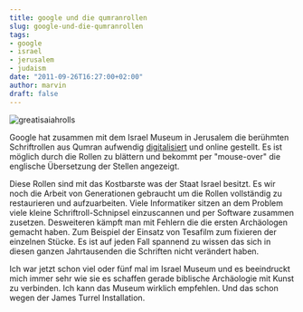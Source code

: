 ```yaml
---
title: google und die qumranrollen
slug: google-und-die-qumranrollen
tags:
- google
- israel
- jerusalem
- judaism
date: "2011-09-26T16:27:00+02:00"
author: marvin
draft: false
---
```

![greatisaiahrolls](/images/greatisaiahrolls.png)

Google hat zusammen mit dem Israel Museum in Jerusalem die berühmten
Schriftrollen aus Qumran aufwendig
[digitalisiert](http://dss.collections.imj.org.il/) und online gestellt.
Es ist möglich durch die Rollen zu blättern und bekommt per "mouse-over"
die englische Übersetzung der Stellen angezeigt.

Diese Rollen sind mit das Kostbarste was der Staat Israel besitzt. Es
wir noch die Arbeit von Generationen gebraucht um die Rollen vollständig
zu restaurieren und aufzuarbeiten. Viele Informatiker sitzen an dem
Problem viele kleine Schriftroll-Schnipsel einzuscannen und per Software
zusammen zusetzen. Desweiteren kämpft man mit Fehlern die die ersten
Archäologen gemacht haben. Zum Beispiel der Einsatz von Tesafilm zum
fixieren der einzelnen Stücke. Es ist auf jeden Fall spannend zu wissen
das sich in diesen ganzen Jahrtausenden die Schriften nicht verändert
haben.

Ich war jetzt schon viel oder fünf mal im Israel Museum und es
beeindruckt mich immer sehr wie sie es schaffen gerade biblische
Archäologie mit Kunst zu verbinden. Ich kann das Museum wirklich
empfehlen. Und das schon wegen der James Turrel Installation.

 